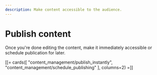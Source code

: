 ```yaml
---
description: Make content accessible to the audience.
---
```


# Publish content

Once you're done editing the content, make it immediately accessible or schedule publication for later.

[[= cards([
    "content_management/publish_instantly",
    "content_management/schedule_publishing"
], columns=2) =]]
